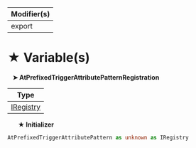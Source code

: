 | Modifier(s)                            |
|----------------------------------------|
| export |

# &#9733; Variable(s)

&nbsp;&nbsp; **&#10148; AtPrefixedTriggerAttributePatternRegistration**

| Type                        |
|-----------------------------|
| [IRegistry](/kernel/interface/di/iregistry) |

&nbsp;&nbsp;&nbsp;&nbsp;&nbsp; **&#9733; Initializer**

```ts
AtPrefixedTriggerAttributePattern as unknown as IRegistry
```